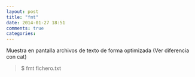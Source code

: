 ```yaml
---
layout: post
title: "fmt"
date: 2014-01-27 18:51
comments: true
categories: 
---
```

Muestra en pantalla archivos de texto de forma optimizada (Ver diferencia con cat)

>$ fmt fichero.txt

